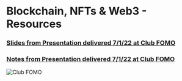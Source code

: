 # Blockchain, NFTs &amp; Web3 - Resources

### [Slides from Presentation delivered 7/1/22 at Club FOMO](https://github.com/bemeadows/Web3/blob/main/Blockchain%2C%20NFTs%20%26%20Web3%20-%20Part%201%20-%20Slides.pdf)

### [Notes from Presentation delivered 7/1/22 at Club FOMO](https://github.com/bemeadows/Web3/blob/main/Blockchain,%20NFTs%20&%20Web3%20-%20Part%201%20-%20Notes.md)

![Club FOMO](https://github.com/bemeadows/Web3/blob/main/Photos/Club%20FOMO.jpg)
